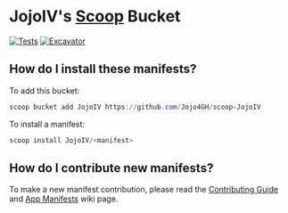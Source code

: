 # JojoIV's [Scoop](https://scoop.sh) Bucket

[![Tests](https://github.com/Jojo4GH/scoop-JojoIV/actions/workflows/ci.yml/badge.svg)](https://github.com/Jojo4GH/scoop-JojoIV/actions/workflows/ci.yml) [![Excavator](https://github.com/Jojo4GH/scoop-JojoIV/actions/workflows/excavator.yml/badge.svg)](https://github.com/Jojo4GH/scoop-JojoIV/actions/workflows/excavator.yml)

## How do I install these manifests?

To add this bucket:

```powershell
scoop bucket add JojoIV https://github.com/Jojo4GH/scoop-JojoIV
```

To install a manifest:

```powershell
scoop install JojoIV/<manifest>
```

## How do I contribute new manifests?

To make a new manifest contribution, please read the [Contributing
Guide](https://github.com/ScoopInstaller/.github/blob/main/.github/CONTRIBUTING.md)
and [App Manifests](https://github.com/ScoopInstaller/Scoop/wiki/App-Manifests)
wiki page.
